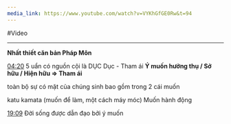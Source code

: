 ```yaml
---
media_link: https://www.youtube.com/watch?v=VYKhGfGE0Rw&t=94
---
```

#Video

---
**Nhất thiết căn bản Pháp Môn**

[04:20](https://www.youtube.com/watch?t=260&v=VYKhGfGE0Rw)
5 uẩn có nguồn cội là DỤC
Dục - Tham ái
**Ý muốn hưởng thụ / Sở hữu / Hiện hữu => Tham ái**

toàn bộ sự có mặt của chúng sinh 
bao gồm trong 2 cái muốn 

katu kamata (muốn để làm, một cách máy móc)
Muốn hành động


[19:09](https://www.youtube.com/watch?t=1149&v=VYKhGfGE0Rw)
Đời sống được dẫn đạo bởi ý muốn

